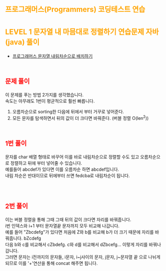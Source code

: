 # <span style="color: orange; font-size:17pt">프로그래머스(Programmers) 코딩테스트 연습</span>
# <span style="color: orange; font-size:17pt">LEVEL 1 문자열 내 마믐대로 정렬하기 연습문제 자바(java) 풀이</span>
- [프로그래머스 문자열 내림차순으로 배치하기](https://programmers.co.kr/learn/courses/30/lessons/12917)
<br><br>

# <span style="color: red; font-size:15pt">문제 풀이<span>
이 문제를 푸는 방법 2가지를 생각했습니다.  
속도는 아무래도 1번이 평균적으로 훨씬 빠릅니다.  
1. 오름차순으로 sorting한 다음에 뒤에서 부터 거꾸로 넣어준다.
2. 모든 문자를 탐색하면서 뒤의 값이 더 크다면 바꿔준다. (버블 정렬 O(len<sup>2</sup>))
<br><br>

# <span style="color: red; font-size:15pt">1번 풀이<span>
문자를 char 배열 형태로 바꾸어 이를 바로 내림차순으로 정렬할 수도 있고 오름차순으로 정렬하고 뒤에 부터 넣어줄 수 있습니다.  
예를들어 abcdef가 있다면 이를 오름차순 하면 abcdef입니다.  
내림 차순은 반대이므로 뒤에부터 쓰면 fedcba로 내림차순이 됩니다.  
<br><br>

# <span style="color: red; font-size:15pt">2번 풀이<span>
이는 버블 정렬을 통해 그때 그때 뒤의 값이 크다면 자리를 바꿔줍니다.  
i번 인덱스와 i+1 부터 문자열끝 문자까지 모두 비교해 나갑니다.  
예를 들어 "Zbcdefg"가 있다면 처음에 Z와 b를 비교해 b가 더 크기 때문에 자리를 바꿔줍니다. bZcdefg  
다음 b와 c를 비교해서 cZbdefg. c와 d를 비교해서 dZbcefg... 이렇게 자리를 바꿔나갑니다.  
그러면 문자는 i전까지의 문자들, i문자, i~j사이의 문자, j문자, j~문자열 끝 으로 나뉘게 되므로 이를 '+'연산을 통해 concat 해주면 됩니다.